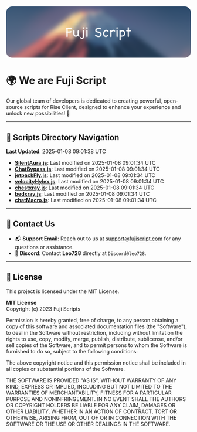 ![Banner](.github/b.webp)

# 🌍 **We are Fuji Script**

Our global team of developers is dedicated to creating powerful, open-source scripts for Rise Client, designed to enhance your experience and unlock new possibilities! 🌟

---
<!-- SCRIPTS_NAVIGATION_START -->
## 📂 **Scripts Directory Navigation**

**Last Updated**: 2025-01-08 09:01:38 UTC

- **[SilentAura.js](scripts/SilentAura.js)**: Last modified on 2025-01-08 09:01:34 UTC
- **[ChatBypass.js](scripts/ChatBypass.js)**: Last modified on 2025-01-08 09:01:34 UTC
- **[jetpackFly.js](scripts/jetpackFly.js)**: Last modified on 2025-01-08 09:01:34 UTC
- **[velocityHylex.js](scripts/velocityHylex.js)**: Last modified on 2025-01-08 09:01:34 UTC
- **[chestxray.js](scripts/chestxray.js)**: Last modified on 2025-01-08 09:01:34 UTC
- **[bedxray.js](scripts/bedxray.js)**: Last modified on 2025-01-08 09:01:34 UTC
- **[chatMacro.js](scripts/chatMacro.js)**: Last modified on 2025-01-08 09:01:34 UTC

<!-- SCRIPTS_NAVIGATION_END -->

---

## 💬 **Contact Us**  
- 📬 **Support Email**: Reach out to us at [support@fujiscript.com](mailto:support@fujiscript.com) for any questions or assistance.  
- 💬 **Discord**: Contact **Leo728** directly at `Discord@leo728`.

---

## 📜 **License**

This project is licensed under the MIT License.  

**MIT License**  
Copyright (c) 2023 Fuji Scripts  

Permission is hereby granted, free of charge, to any person obtaining a copy of this software and associated documentation files (the "Software"), to deal in the Software without restriction, including without limitation the rights to use, copy, modify, merge, publish, distribute, sublicense, and/or sell copies of the Software, and to permit persons to whom the Software is furnished to do so, subject to the following conditions:  

The above copyright notice and this permission notice shall be included in all copies or substantial portions of the Software.  

THE SOFTWARE IS PROVIDED "AS IS", WITHOUT WARRANTY OF ANY KIND, EXPRESS OR IMPLIED, INCLUDING BUT NOT LIMITED TO THE WARRANTIES OF MERCHANTABILITY, FITNESS FOR A PARTICULAR PURPOSE AND NONINFRINGEMENT. IN NO EVENT SHALL THE AUTHORS OR COPYRIGHT HOLDERS BE LIABLE FOR ANY CLAIM, DAMAGES OR OTHER LIABILITY, WHETHER IN AN ACTION OF CONTRACT, TORT OR OTHERWISE, ARISING FROM, OUT OF OR IN CONNECTION WITH THE SOFTWARE OR THE USE OR OTHER DEALINGS IN THE SOFTWARE.  
